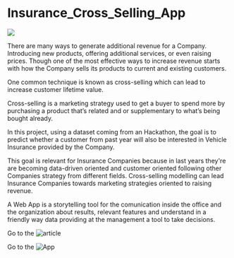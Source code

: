 # Insurance_Cross_Selling_App


![](images/cross_selling_homepage.jpg)




There are many ways to generate additional revenue for a Company. Introducing new products, offering additional services, or even raising prices. Though one of the most effective ways to increase revenue starts with how the Company sells its products to current and existing customers.

One common technique is known as cross-selling which can lead to increase customer lifetime value.

Cross-selling is a marketing strategy used to get a buyer to spend more by purchasing a product that’s related and or supplementary to what’s being bought already.

In this project, using a dataset coming from an Hackathon, the goal is to predict whether a customer from past year will also be interested in Vehicle Insurance provided by the Company.

This goal is relevant for Insurance Companies because in last years they're are becoming data-driven oriented and customer oriented following other Companies strategy from different fields. Cross-selling modelling can lead Insurance Companies towards marketing strategies oriented to raising revenue.

A Web App is a storytelling tool for the comunication inside the office and the organization about results, relevant features and understand in a friendly way data providing at the management a tool to take decisions.

Go to the ![article](https://medium.com/@c.giancaterino/cross-selling-web-app-on-streamlit-cloud-205108d9b72b)

Go to the ![App](https://insurance-cross-selling.streamlit.app/)
